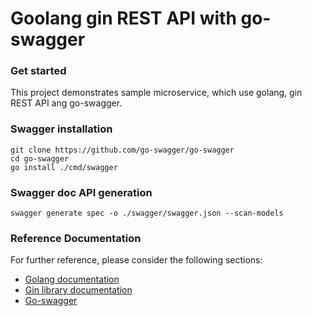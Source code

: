# Goolang gin REST API with go-swagger

### Get started

This project demonstrates sample microservice, which use golang, gin REST API ang go-swagger.


### Swagger installation

```
git clone https://github.com/go-swagger/go-swagger
cd go-swagger
go install ./cmd/swagger
```

### Swagger doc API generation

```
swagger generate spec -o ./swagger/swagger.json --scan-models
```


### Reference Documentation

For further reference, please consider the following sections:

* [Golang documentation](https://go.dev/doc/)
* [Gin library documentation](https://gin-gonic.com/)
* [Go-swagger](https://github.com/go-swagger/go-swagger/)
